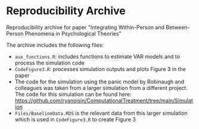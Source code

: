 # Reproducibility Archive

Reproducibility archive for paper "Integrating Within-Person and Between-Person Phenomena in Psychological Theories"

The archive includes the following files:

- `aux_functions.R`: includes functions to estimate VAR models and to process the simulation code
- `CodeFigure3.R`: processes simulation outputs and plots Figure 3 in the paper
- The code for the simulation using the panic model by Robinaugh and colleagues was taken from a larger simulation from a different project. The code for this simulation can be found here: https://github.com/ryanoisin/ComputationalTreatment/tree/main/Simulation
- `Files/BaselineData.RDS` is the relevant data from this larger simulation which is used in `CodeFigure3.R` to create Figure 3
